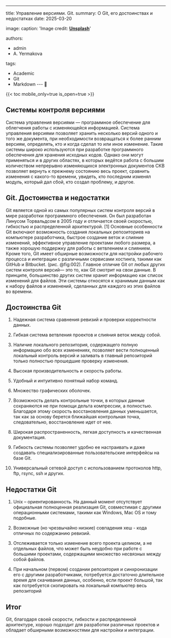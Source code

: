 ---
title: Управление версиями. Git.
summary: О Git, его достоинствах и недостатках
date: 2025-03-20

image:
  caption: 'Image credit: [**Unsplash**](https://unsplash.com)'

authors:
  - admin
  - A. Yermakova 

tags:
  - Academic
  - Git
  - Markdown
--- 👋

{{< toc mobile_only=true is_open=true >}}

## Системы контроля версиями
 
Система управления версиями — программное обеспечение для облегчения работы с изменяющейся информацией. Система управления 
версиями позволяет хранить несколько версий одного и того же документа, при необходимости возвращаться к более ранним версиям, 
определять, кто и когда сделал то или иное изменение. Такие системы широко используются при разработке программного 
обеспечения для хранения исходных кодов. Однако они могут применяться и в других областях, в которых ведётся работа с большим 
количеством непрерывно изменяющихся электронных документов СКВ позволяет вернуть к прежнему состоянию весь проект, сравнить 
изменения с какого-то времени, увидеть, кто последним изменял модуль, который дал сбой, кто создал проблему, и другое.

## Git. Достоинства и недостатки

Git является одной из самых популярных систем контроля версий в мире разработки программного обеспечения. Он был разработан 
Линусом Торвальдсом в 2005 году и отличается своей скоростью, гибкостью и распределенной архитектурой. [1] Основные 
особенности Git включают возможность создания локальных репозиториев на компьютере разработчика, быстрое создание веток и 
слияние изменений, эффективное управление проектами любого размера, а также хорошую поддержку для работы с ветвлением и 
слиянием. Кроме того, Git имеет обширные возможности для настройки рабочего процесса и интеграции с различными сервисами 
хостинга, такими как GitHub и Bitbucket. (рис. @fig:002). Главное отличие Git от любых других систем контроля версий— это то, 
как Git смотрит на свои данные. В принципе, большинство других систем хранит информацию как список изменений для файлов. Эти 
системы относятся к хранимым данным как к набору файлов и изменений, сделанных для каждого из этих файлов во времени.

## Достоинства Git

1. Надежная система сравнения ревизий и проверки корректности данных.

2. Гибкая система ветвления проектов и слияния веток между собой.

3. Наличие локального репозитория, содержащего полную информацию обо всех изменениях, позволяет вести полноценный локальный контроль версий и заливать в главный репозиторий только полностью прошедшие проверку изменения.

4. Высокая производительность и скорость работы.

5. Удобный и интуитивно понятный набор команд.

6. Множество графических оболочек.

7. Возможность делать контрольные точки, в которых данные сохраняются не при помощи дельта компрессии, а полностью. Благодаря этому скорость восстановления данных уменьшается, так как за основу берется ближайшая контрольная точка, следовательно, восстановление идет от нее.

8. Широкая распространенность, легкая доступность и качественная документация.

9. Гибкость системы позволяет удобно ее настраивать и даже создавать специализированные пользовательские интерфейсы на базе Git.

10. Универсальный сетевой доступ с использованием протоколов http, ftp, rsync, ssh и других.

## Недостатки Git

1. Unix – ориентированность. На данный момент отсутствует официальная полноценная реализация Git, совместимая с другими операционными системами, такими как Windows, Mac OS и тому подобные.

2. Возможные (но чрезвычайно низкие) совпадения хеш - кода отличных по содержанию ревизий.

3. Отслеживается только изменение всего проекта целиком, а не отдельных файлов, что может быть неудобно при работе с большими проектами, содержащими множество несвязных между собой файлов.

4. При начальном (первом) создании репозитория и синхронизации его с другими разработчиками, потребуется достаточно длительное время для скачивания данных, особенно, если проект большой, так как потребуется скопировать на локальный компьютер весь репозиторий

## Итог

Git, благодаря своей скорости, гибкости и распределенной архитектуре, хорошо подходит для разработки различных проектов и 
обладает обширными возможностями для настройки и интеграции.










